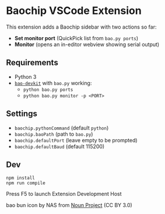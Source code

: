 # Baochip VSCode Extension

This extension adds a Baochip sidebar with two actions so far:
- **Set monitor port** (QuickPick list from `bao.py ports`)
- **Monitor** (opens an in-editor webview showing serial output)

## Requirements
- Python 3
- [`bao-devkit`](https://github.com/baochip/bao-devkit) with `bao.py` working:
  - `python bao.py ports`
  - `python bao.py monitor -p <PORT>`

## Settings
- `baochip.pythonCommand` (default `python`)
- `baochip.baoPath` (path to `bao.py`)
- `baochip.defaultPort` (leave empty to be prompted)
- `baochip.defaultBaud` (default 115200)

## Dev

```
npm install
npm run compile
```

Press F5 to launch Extension Development Host



bao bun icon by NAS from <a href="https://thenounproject.com/browse/icons/term/bao-bun/" target="_blank" title="bao bun Icons">Noun Project</a> (CC BY 3.0)